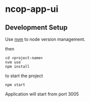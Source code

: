# ncop-app-ui

## Development Setup

Use [nvm](https://github.com/nvm-sh/nvm) to node version management.

then 

```
cd <project-name>
nvm use
npm install
```

to start the project
```
npm start
```

Application will start from port 3005